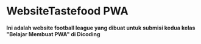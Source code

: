 # WebsiteTastefood PWA
**Ini adalah website football league yang dibuat untuk submisi kedua kelas "Belajar Membuat PWA" di Dicoding**  

  
